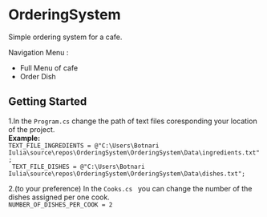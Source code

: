 # OrderingSystem
Simple ordering system for a cafe.

Navigation Menu :
- Full Menu of cafe
- Order Dish 
## Getting Started
1.In the `Program.cs` change the path of text files coresponding your location of the project.<br>
**Example:**<br>
`TEXT_FILE_INGREDIENTS = @"C:\Users\Botnari Iulia\source\repos\OrderingSystem\OrderingSystem\Data\ingredients.txt";`<br>
` TEXT_FILE_DISHES = @"C:\Users\Botnari Iulia\source\repos\OrderingSystem\OrderingSystem\Data\dishes.txt";`<br>

2.(to your preference) In the `Cooks.cs ` you can change the number of the dishes assigned per one cook.<br>
`NUMBER_OF_DISHES_PER_COOK = 2`
